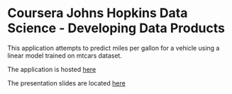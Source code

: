 # Coursera Johns Hopkins Data Science - Developing Data Products

This application attempts to predict miles per gallon for a vehicle using a linear model trained on mtcars dataset.

The application is hosted [here](https://mgribov.shinyapps.io/PredictMPG)

The presentation slides are located [here](https://mgribov.github.io/jh-datasci-ddp/presentation.html)
